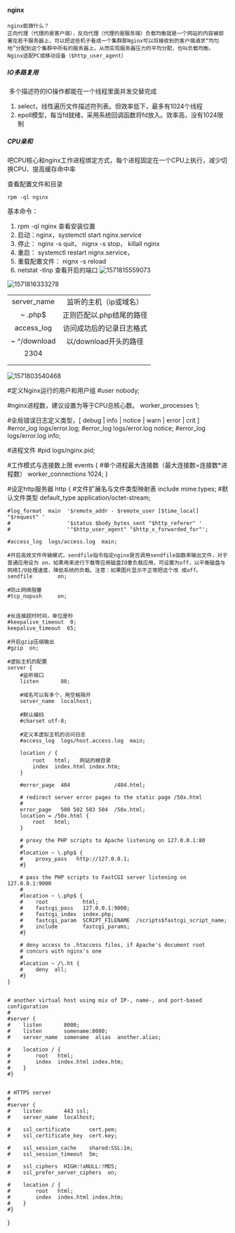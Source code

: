 

#### nginx

```
nginx能做什么？
正向代理（代理的是客户端），反向代理（代理的是服务端）负载均衡就是一个网站的内容被部署在若干服务器上，可以把这些机子看成一个集群那Nginx可以将接收到的客户端请求“均匀地”分配到这个集群中所有的服务器上，从而实现服务器压力的平均分配，也叫负载均衡。Nginx适配PC或移动设备（$http_user_agent）
```

##### IO多路复用

​	多个描述符的IO操作都能在一个线程里面并发交替完成

1. select，线性遍历文件描述符列表。但效率低下，最多有1024个线程
2. epoll模型，每当fd就绪，采用系统回调函数将fd放入。效率高，没有1024限制

##### CPU亲和

吧CPU核心和nginx工作进程绑定方式，每个进程固定在一个CPU上执行，减少切换CPU、提高缓存命中率



查看配置文件和目录

```nginx
rpm -ql nginx
```

基本命令：

1. rpm -ql nginx  查看安装位置
2. 启动：nginx，systemctl start nginx.service
3. 停止： nginx -s quit， nignx -s stop， killall nginx
4. 重启： systemctl restart nignx.service，
5. 重载配置文件： nignx -s reload
6. netstat -tlnp 查看开启的端口 ![1571815559073](C:\Users\Administrator\AppData\Roaming\Typora\typora-user-images\1571815559073.png)

![1571816333278](C:\Users\Administrator\AppData\Roaming\Typora\typora-user-images\1571816333278.png)

|              |                          |
| :----------: | :----------------------: |
| server_name  |  监听的主机（ip或域名）  |
|  ~  \.php$   | 正则匹配以.php结尾的路径 |
|  access_log  | 访问成功后的记录日志格式 |
| ~ ^/download |  以/download开头的路径   |
|     2304     |                          |
|              |                          |
|              |                          |

![1571803540468](C:\Users\Administrator\AppData\Roaming\Typora\typora-user-images\1571803540468.png)

#定义Nginx运行的用户和用户组
#user  nobody; 

#nginx进程数，建议设置为等于CPU总核心数。
worker_processes  1; 

#全局错误日志定义类型，[ debug | info | notice | warn | error | crit ]
#error_log  logs/error.log;
#error_log  logs/error.log  notice;
#error_log  logs/error.log  info;

#进程文件
#pid        logs/nginx.pid;

#工作模式与连接数上限
events {
    #单个进程最大连接数（最大连接数=连接数*进程数）
    worker_connections  1024;
}

#设定http服务器
http {
    #文件扩展名与文件类型映射表
    include       mime.types;
    #默认文件类型
    default_type  application/octet-stream;

    #log_format  main  '$remote_addr - $remote_user [$time_local] "$request" '
    #                  '$status $body_bytes_sent "$http_referer" '
    #                  '"$http_user_agent" "$http_x_forwarded_for"';
    
    #access_log  logs/access.log  main;
    
    #开启高效文件传输模式，sendfile指令指定nginx是否调用sendfile函数来输出文件，对于普通应用设为 on，如果用来进行下载等应用磁盘IO重负载应用，可设置为off，以平衡磁盘与网络I/O处理速度，降低系统的负载。注意：如果图片显示不正常把这个改 成off。
    sendfile        on;
    
    #防止网络阻塞
    #tcp_nopush     on;


    #长连接超时时间，单位是秒
    #keepalive_timeout  0;
    keepalive_timeout  65;
    
    #开启gzip压缩输出
    #gzip  on;
    
    #虚拟主机的配置
    server {
        #监听端口
        listen       80;
    
        #域名可以有多个，用空格隔开
        server_name  localhost;
    
        #默认编码
        #charset utf-8;
    
        #定义本虚拟主机的访问日志
        #access_log  logs/host.access.log  main;
    
        location / {
            root   html;   网站的根目录
            index  index.html index.htm;
        }
    
        #error_page  404              /404.html;
    
        # redirect server error pages to the static page /50x.html
        #
        error_page   500 502 503 504  /50x.html;
        location = /50x.html {
            root   html;
        }
    
        # proxy the PHP scripts to Apache listening on 127.0.0.1:80
        #
        #location ~ \.php$ {
        #    proxy_pass   http://127.0.0.1;
        #}
    
        # pass the PHP scripts to FastCGI server listening on 127.0.0.1:9000
        #
        #location ~ \.php$ {
        #    root           html;
        #    fastcgi_pass   127.0.0.1:9000;
        #    fastcgi_index  index.php;
        #    fastcgi_param  SCRIPT_FILENAME  /scripts$fastcgi_script_name;
        #    include        fastcgi_params;
        #}
    
        # deny access to .htaccess files, if Apache's document root
        # concurs with nginx's one
        #
        #location ~ /\.ht {
        #    deny  all;
        #}
    }


    # another virtual host using mix of IP-, name-, and port-based configuration
    #
    #server {
    #    listen       8000;
    #    listen       somename:8080;
    #    server_name  somename  alias  another.alias;
    
    #    location / {
    #        root   html;
    #        index  index.html index.htm;
    #    }
    #}


    # HTTPS server
    #
    #server {
    #    listen       443 ssl;
    #    server_name  localhost;
    
    #    ssl_certificate      cert.pem;
    #    ssl_certificate_key  cert.key;
    
    #    ssl_session_cache    shared:SSL:1m;
    #    ssl_session_timeout  5m;
    
    #    ssl_ciphers  HIGH:!aNULL:!MD5;
    #    ssl_prefer_server_ciphers  on;
    
    #    location / {
    #        root   html;
    #        index  index.html index.htm;
    #    }
    #}

}